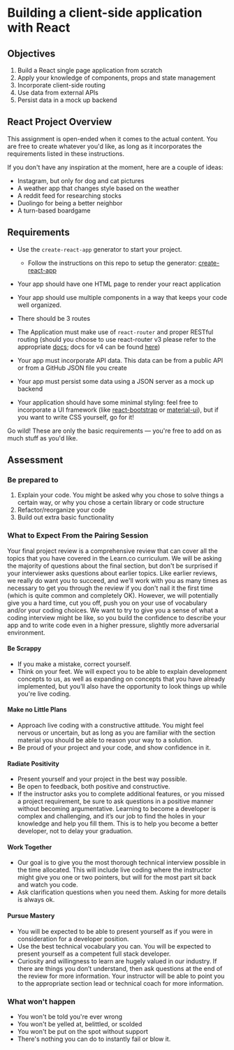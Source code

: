 # Building a client-side application with React

## Objectives

1. Build a React single page application from scratch
2. Apply your knowledge of components, props and state management
3. Incorporate client-side routing
4. Use data from external APIs
5. Persist data in a mock up backend

## React Project Overview

This assignment is open-ended when it comes to the actual content. You are free to create
whatever you'd like, as long as it incorporates the requirements listed in these instructions.

If you don't have any inspiration at the moment, here are a couple of ideas:

- Instagram, but only for dog and cat pictures
- A weather app that changes style based on the weather
- A reddit feed for researching stocks
- Duolingo for being a better neighbor
- A turn-based boardgame

## Requirements

- Use the `create-react-app` generator to start your project.
	- Follow the instructions on this repo to setup the generator: [create-react-app](https://github.com/facebookincubator/create-react-app)
- Your app should have one HTML page to render your react application
- Your app should use multiple components in a way that keeps your code well organized.
- There should be 3 routes
- The Application must make use of `react-router` and proper RESTful routing (should you choose to use react-router v3 please refer to the appropriate [docs](https://github.com/ReactTraining/react-router/tree/v3/docs); docs for v4 can be found [here](https://reacttraining.com/react-router/web/guides/quick-start))

- Your app must incorporate API data. This data can be from a public API or from a GitHub JSON file you create
- Your app must persist some data using a JSON server as a mock up backend

- Your application should have some minimal styling: feel free to incorporate a UI framework (like [react-bootstrap][] or [material-ui][]), but if you want to write CSS yourself, go for it!

Go wild! These are only the basic requirements — you're free to add on as much stuff as you'd like.

[react-bootstrap]: https://react-bootstrap.github.io/
[material-ui]: https://material-ui.com/

## Assessment

### Be prepared to

1. Explain your code. You might be asked why you chose to solve things a certain way, or why you
chose a certain library or code structure
2. Refactor/reorganize your code
3. Build out extra basic functionality

### What to Expect From the Pairing Session

Your final project review is a comprehensive review that can cover all the topics that you have covered in the Learn.co curriculum. We will be asking the majority of questions about the final section, but don't be surprised if your interviewer asks questions about earlier topics. Like earlier reviews, we really do want you to succeed, and we'll work with you as many times as necessary to get you through the review if you don't nail it the first time (which is quite common and completely OK). However, we will potentially give you a hard time, cut you off, push you on your use of vocabulary and/or your coding choices. We want to try to give you a sense of what a coding interview might be like, so you build the confidence to describe your app and to write code even in a higher pressure, slightly more adversarial environment.

#### Be Scrappy

- If you make a mistake, correct yourself. 
- Think on your feet. We will expect you to be able to explain development concepts to us, as well as expanding on concepts that you have already implemented, but you’ll also have the opportunity to look things up while you're live coding.

#### Make no Little Plans

- Approach live coding with a constructive attitude. You might feel nervous or uncertain, but as long as you are familiar with the section material you should be able to reason your way to a solution.
- Be proud of your project and your code, and show confidence in it. 

#### Radiate Positivity

- Present yourself and your project in the best way possible. 
- Be open to feedback, both positive and constructive. 
- If the instructor asks you to complete additional features, or you missed a project requirement, be sure to ask questions in a positive manner without becoming argumentative. Learning to become a developer is complex and challenging, and it’s our job to find the holes in your knowledge and help you fill them. This is to help you become a better developer, not to delay your graduation.

#### Work Together

- Our goal is to give you the most thorough technical interview possible in the time allocated. This will include live coding where the instructor might give you one or two pointers, but will for the most part sit back and watch you code.
- Ask clarification questions when you need them. Asking for more details is always ok.

#### Pursue Mastery

- You will be expected to be able to present yourself as if you were in consideration for a developer position.
- Use the best technical vocabulary you can. You will be expected to present yourself as a competent full stack developer.
- Curiosity and willingness to learn are hugely valued in our industry. If there are things you don’t understand, then ask questions at the end of the review for more information. Your instructor will be able to point you to the appropriate section lead or technical coach for more information.


### What won't happen

- You won't be told you're ever wrong
- You won't be yelled at, belittled, or scolded
- You won't be put on the spot without support
- There's nothing you can do to instantly fail or blow it.
